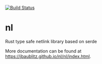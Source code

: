 [![Build Status](https://travis-ci.org/jbaublitz/nl.svg?branch=master)](https://travis-ci.org/jbaublitz/nl)

# nl
Rust type safe netlink library based on serde

More documentation can be found at https://jbaublitz.github.io/nl/nl/index.html.
